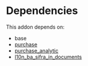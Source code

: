 # Dependencies

This addon depends on:

- base
- [purchase](https://github.com/bringout/oca-ocb-core/tree/0e11bee18c8c7dd39664f7b81670e02dd0705e48/odoo-bringout-oca-ocb-purchase)
- [purchase_analytic](https://github.com/bringout/oca-financial)
- [l10n_ba_sifra_in_documents](https://github.com/bringout/odoo-bringout-l10n_ba_sifra_in_documents/tree/c563076a0aae844124dd903ce28fb6105ddc1227)
